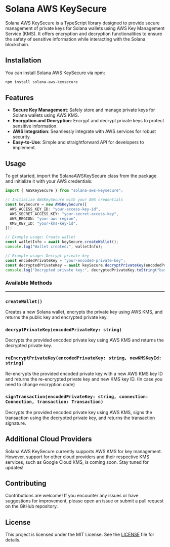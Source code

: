 # Solana AWS KeySecure

Solana AWS KeySecure is a TypeScript library designed to provide secure management of private keys for Solana wallets using AWS Key Management Service (KMS). It offers encryption and decryption functionalities to ensure the safety of sensitive information while interacting with the Solana blockchain.

## Installation

You can install Solana AWS KeySecure via npm:

```bash
npm install solana-aws-keysecure
```

## Features

- **Secure Key Management**: Safely store and manage private keys for Solana wallets using AWS KMS.
- **Encryption and Decryption**: Encrypt and decrypt private keys to protect sensitive information.
- **AWS Integration**: Seamlessly integrate with AWS services for robust security.
- **Easy-to-Use**: Simple and straightforward API for developers to implement.

## Usage

To get started, import the SolanaAWSKeySecure class from the package and initialize it with your AWS credentials:

```typescript
import { AWSKeySecure } from "solana-aws-keysecure";

// Initialize AWSKeySecure with your AWS credentials
const keySecure = new AWSKeySecure({
  AWS_ACCESS_KEY_ID: "your-access-key-id",
  AWS_SECRET_ACCESS_KEY: "your-secret-access-key",
  AWS_REGION: "your-aws-region",
  KMS_KEY_ID: "your-kms-key-id",
});

// Example usage: Create wallet
const walletInfo = await keySecure.createWallet();
console.log("Wallet created:", walletInfo);

// Example usage: Decrypt private key
const encodedPrivateKey = "your-encoded-private-key";
const decryptedPrivateKey = await keySecure.decryptPrivateKey(encodedPrivateKey);
console.log("Decrypted private key:", decryptedPrivateKey.toString("base64"));
```

### Available Methods

---

### `createWallet()`

Creates a new Solana wallet, encrypts the private key using AWS KMS, and returns the public key and encrypted private key.

### `decryptPrivateKey(encodedPrivateKey: string)`

Decrypts the provided encoded private key using AWS KMS and returns the decrypted private key.

### `reEncryptPrivateKey(encodedPrivateKey: string, newKMSKeyId: string)`

Re-encrypts the provided encoded private key with a new AWS KMS key ID and returns the re-encrypted private key and new KMS key ID. (In case you need to change encryption code)

### `signTransaction(encodedPrivateKey: string, connection: Connection, transaction: Transaction)`

Decrypts the provided encoded private key using AWS KMS, signs the transaction using the decrypted private key, and returns the transaction signature.

## Additional Cloud Providers

Solana AWS KeySecure currently supports AWS KMS for key management. However, support for other cloud providers and their respective KMS services, such as Google Cloud KMS, is coming soon. Stay tuned for updates!

## Contributing

Contributions are welcome! If you encounter any issues or have suggestions for improvement, please open an issue or submit a pull request on the GitHub repository.

## License

This project is licensed under the MIT License. See the [LICENSE](https://github.com/your-username/solana-aws-keysecure/blob/main/LICENSE) file for details.
